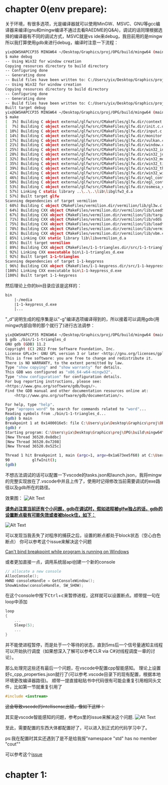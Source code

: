 # chapter 0(env prepare):
关于环境，有很多选项，光是编译器就可以使用MinGW、MSVC、GNU等gcc编译器来编译(gnu和mingw编译不通过去看RAEDME的Q&A)，调试的话同理根据选择的编译器有不同的调试方式，MSVC就是vs ide来debug，我目前用的是mingw所以我打算使用gdb来进行debug，编译时注意一下流程：
```sh
yix@GWSHAPCCP35 MINGW64 ~/Desktop/Graphics/proj/OPG/build/mingw64 (main)
$ make debug
-- Using Win32 for window creation
Copying resources directory to build directory
-- Configuring done
-- Generating done
-- Build files have been written to: C:/Users/yix/Desktop/Graphics/proj/OPG/build/mingw64
-- Using Win32 for window creation
Copying resources directory to build directory
-- Configuring done
-- Generating done
-- Build files have been written to: C:/Users/yix/Desktop/Graphics/proj/OPG/build/mingw64
Built target debug
yix@GWSHAPCCP35 MINGW64 ~/Desktop/Graphics/proj/OPG/build/mingw64 (main)
$ make
[  3%] Building C object external/glfw/src/CMakeFiles/glfw.dir/context.c.obj
[  7%] Building C object external/glfw/src/CMakeFiles/glfw.dir/init.c.obj
[ 10%] Building C object external/glfw/src/CMakeFiles/glfw.dir/input.c.obj
[ 14%] Building C object external/glfw/src/CMakeFiles/glfw.dir/monitor.c.obj
[ 17%] Building C object external/glfw/src/CMakeFiles/glfw.dir/vulkan.c.obj
[ 21%] Building C object external/glfw/src/CMakeFiles/glfw.dir/window.c.obj
[ 25%] Building C object external/glfw/src/CMakeFiles/glfw.dir/win32_init.c.obj
[ 28%] Building C object external/glfw/src/CMakeFiles/glfw.dir/win32_joystick.c.obj
[ 32%] Building C object external/glfw/src/CMakeFiles/glfw.dir/win32_monitor.c.obj
[ 35%] Building C object external/glfw/src/CMakeFiles/glfw.dir/win32_time.c.obj
[ 39%] Building C object external/glfw/src/CMakeFiles/glfw.dir/win32_thread.c.obj
[ 42%] Building C object external/glfw/src/CMakeFiles/glfw.dir/win32_window.c.obj
[ 46%] Building C object external/glfw/src/CMakeFiles/glfw.dir/wgl_context.c.obj
[ 50%] Building C object external/glfw/src/CMakeFiles/glfw.dir/egl_context.c.obj
[ 53%] Building C object external/glfw/src/CMakeFiles/glfw.dir/osmesa_context.c.obj
[ 57%] Linking C static library ..\..\..\lib\libglfw3_d.a
[ 57%] Built target glfw
Scanning dependencies of target vermilion
[ 60%] Building C object CMakeFiles/vermilion.dir/vermilion/lib/gl3w.c.obj
[ 64%] Building CXX object CMakeFiles/vermilion.dir/vermilion/lib/LoadShaders.cpp.obj
[ 67%] Building CXX object CMakeFiles/vermilion.dir/vermilion/lib/targa.cpp.obj
[ 71%] Building CXX object CMakeFiles/vermilion.dir/vermilion/lib/vdds.cpp.obj
[ 75%] Building CXX object CMakeFiles/vermilion.dir/vermilion/lib/loadtexture.cpp.obj
[ 78%] Building CXX object CMakeFiles/vermilion.dir/vermilion/lib/vermilion.cpp.obj
[ 82%] Building CXX object CMakeFiles/vermilion.dir/vermilion/lib/vbm.cpp.obj
[ 85%] Linking CXX static library lib\libvermilion_d.a
[ 85%] Built target vermilion
[ 89%] Building CXX object CMakeFiles/1-1-triangles.dir/src/1-1-triangles/1-1-triangles.cpp.obj
[ 92%] Linking CXX executable bin\1-1-triangles_d.exe
[ 92%] Built target 1-1-triangles
Scanning dependencies of target 1-1-keypress
[ 96%] Building CXX object CMakeFiles/1-1-keypress.dir/src/1-1-keypress/1-1-keypress.cpp.obj
[100%] Linking CXX executable bin\1-1-keypress_d.exe
[100%] Built target 1-1-keypress
```
然后理论上你的bin目录应该是这样的：

```txt
bin
    |-/media
    |1-1-keypress_d.exe
    |...
```
"_d"说明生成的程序集是以"-g"编译选项编译得到的，所以接着可以调用gdb(用mingw内部自带的那个就行了)进行古法调参：
```sh
yix@GWSHAPCCP35 MINGW64 ~/Desktop/Graphics/proj/OPG/build/mingw64 (main)
$ gdb ./bin/1-1-triangles_d
GNU gdb (GDB) 11.2
Copyright (C) 2022 Free Software Foundation, Inc.
License GPLv3+: GNU GPL version 3 or later <http://gnu.org/licenses/gpl.html>
This is free software: you are free to change and redistribute it.
There is NO WARRANTY, to the extent permitted by law.
Type "show copying" and "show warranty" for details.
This GDB was configured as "x86_64-w64-mingw32".
Type "show configuration" for configuration details.
For bug reporting instructions, please see:
<https://www.gnu.org/software/gdb/bugs/>.
Find the GDB manual and other documentation resources online at:
    <http://www.gnu.org/software/gdb/documentation/>.

For help, type "help".
Type "apropos word" to search for commands related to "word"...
Reading symbols from ./bin/1-1-triangles_d...
(gdb) b main
Breakpoint 1 at 0x1400016e5: file C:\Users\yix\Desktop\Graphics\proj\OPG\src\1-1-triangles\1-1-triangles.cpp, line 90.
(gdb) r
Starting program: C:\Users\yix\Desktop\Graphics\proj\OPG\build\mingw64\bin\1-1-triangles_d.exe 
[New Thread 36520.0x8dbc]
[New Thread 36520.0x7208]
[New Thread 36520.0x525c]

Thread 1 hit Breakpoint 1, main (argc=1, argv=0x1a673ee5f60) at C:\Users\yix\Desktop\Graphics\proj\OPG\src\1-1-triangles\1-1-triangles.cpp:90
90          glfwInit();
(gdb)
```

不想古法调试的话可以配置一下vscode的tasks.json和launch.json，我将mingw的完整实现放在了.vscode中并且上传了，使用时记得修改当前需要调试的exe路径以及gdb所在的路径。

效果图：
![Alt Text](./png/debugbycode.png)

<u>**请务必注意当前还有个小问题，gdb在调试时，假如进程被glfw独占的话，gdb的设置断点极有可能失效或者被block住，如下：**</u>

![Alt Text](./png/setBreakpointFailed.png)

可以发现当我丢失了对程序的捕获之后，设置的断点都处于block状态（空心白色断点）
你可以参考这个issue来解决这个问题

[Can't bind breakpoint while program is running on Windows](https://github.com/Microsoft/vscode-cpptools/issues/595#issuecomment-289786451)

或者更加直接一点，调用系统层api创建一个新的console

``` cpp
// allocate a new console
AllocConsole();
HWND consoleHandle = GetConsoleWindow();
ShowWindow(consoleHandle, SW_SHOW);
```
在这个console中按下<kbd>Ctrl</kbd>+<kbd>c</kbd>来暂停进程，这样就可以设置断点。顺带提一句在loop中添加
``` cpp
loop
{
    ...
    Sleep(5);
    ...
}
```
并不能使进程暂停，而是处于一个等待的状态，直到5ms后一个信号量通知主线程可以开始执行调度（如果想深入了解可以参考CLR via C#对线程调度一章的讨论）。

那么处理完这些还有最后一个问题，在vscode中配置cpp智能感知。
理论上设置好c_cpp_properties.json就行了(可以参考.vscode目录下的现有配置，根据本地环境更改编译器路径)。
顺带一提直接粘贴书中代码很有可能会重复引用相同头文件，比如第一节就重复引用了
```cpp
#include <iostream>
```
~~这会导致vscode的intellisense出错，像如下这样：~~

其实是vscode智能感知的问题，参考ps里的issue来解决这个问题.
![Alt Text](./png/duplicateInclude.png)

至此，需要配置的东西大体都配置好了，可以进入到正式的代码学习中了。

ps:我在配置时其实还遇到了是不是给我报"namespace "std" has no member "cout""

可以参考这个[issue](https://stackoverflow.com/questions/44094817/why-is-visual-studio-code-telling-me-that-cout-is-not-a-member-of-std-namespace)

# chapter 1:
